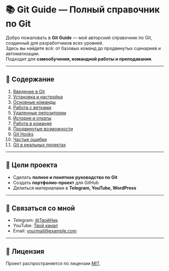 # 📚 Git Guide — Полный справочник по Git

Добро пожаловать в **Git Guide** — мой авторский справочник по Git, созданный для разработчиков всех уровней.  
Здесь вы найдете всё: от базовых команд до продвинутых сценариев и автоматизации.  
Подходит для **самообучения, командной работы и преподавания**.

---

## 📌 Содержание
1. [Введение в Git](01-introduction.md)
2. [Установка и настройка](02-installation.md)
3. [Основные команды](03-basic-commands.md)
4. [Работа с ветками](04-branching.md)
5. [Удаленные репозитории](05-remote-repos.md)
6. [История и откаты](06-history-revert.md)
7. [Работа в команде](07-team-work.md)
8. [Продвинутые возможности](08-advanced.md)
9. [Git Hooks](09-hooks.md)
10. [Частые ошибки](10-common-errors.md)
11. [Git в реальных проектах](11-real-projects.md)

---

## 🎯 Цели проекта
- Сделать **полное и понятное руководство по Git**
- Создать **портфолио-проект** для GitHub
- Делиться материалами в **Telegram, YouTube, WordPress**

---

## 💬 Связаться со мной
- Telegram: [@ТвойНик](https://t.me/ТвойНик)
- YouTube: [Твой канал](https://youtube.com)
- Email: yourmail@example.com

---

## 📜 Лицензия
Проект распространяется по лицензии [MIT](LICENSE).

